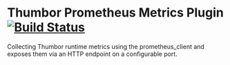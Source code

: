 # Thumbor Prometheus Metrics Plugin [![Build Status](https://travis-ci.org/thumbor-community/prometheus.svg?branch=master)](https://travis-ci.org/thumbor-community/prometheus)

Collecting Thumbor runtime metrics using the prometheus_client and exposes them
via an HTTP endpoint on a configurable port.

